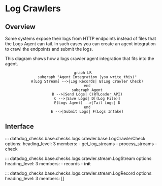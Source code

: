 # Log Crawlers

## Overview

Some systems expose their logs from HTTP endpoints instead of files that the Logs Agent can tail.
In such cases you can create an agent integration to crawl the endpoints and submit the logs.

This diagram shows how a logs crawler agent integration that fits into the agent.

<div align="center" markdown="1">

```mermaid
graph LR
    subgraph "Agent Integration (you write this)"
    A[Log Stream] -->|Log Records| B(Log Crawler Check)
    end
    subgraph Agent
    B -->|Send Logs| C(RTLoader API)
    C -->|Save Logs| D[(Log File)]
    E(Logs Agent) -->|Tail Logs| D
    end
    E -->|Submit Logs| F(Logs Intake)
```

</div>

## Interface

::: datadog_checks.base.checks.logs.crawler.base.LogCrawlerCheck
    options:
      heading_level: 3
      members:
        - get_log_streams
        - process_streams
        - check

::: datadog_checks.base.checks.logs.crawler.stream.LogStream
    options:
      heading_level: 3
      members:
        - records
        - __init__

::: datadog_checks.base.checks.logs.crawler.stream.LogRecord
    options:
      heading_level: 3
      members: []
